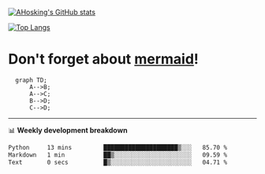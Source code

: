 [![AHosking's GitHub stats](https://github-readme-stats.vercel.app/api?username=ahosking&count_private=true&show_icons=true&theme=onedark&hide_rank=true&include_all_commits=true)](https://github.com/ahosking)

[![Top Langs](https://github-readme-stats.vercel.app/api/top-langs/?username=ahosking&layout=compact&theme=onedark)](https://github.com/ahosking)


# Don't forget about [mermaid](https://github.blog/2022-02-14-include-diagrams-markdown-files-mermaid/)!

```mermaid
  graph TD;
      A-->B;
      A-->C;
      B-->D;
      C-->D;
```
-------

📊 **Weekly development breakdown**

<!--START_SECTION:waka-->

```txt
Python     13 mins         █████████████████████▒░░░   85.70 %
Markdown   1 min           ██▒░░░░░░░░░░░░░░░░░░░░░░   09.59 %
Text       0 secs          █▒░░░░░░░░░░░░░░░░░░░░░░░   04.71 %
```

<!--END_SECTION:waka-->
